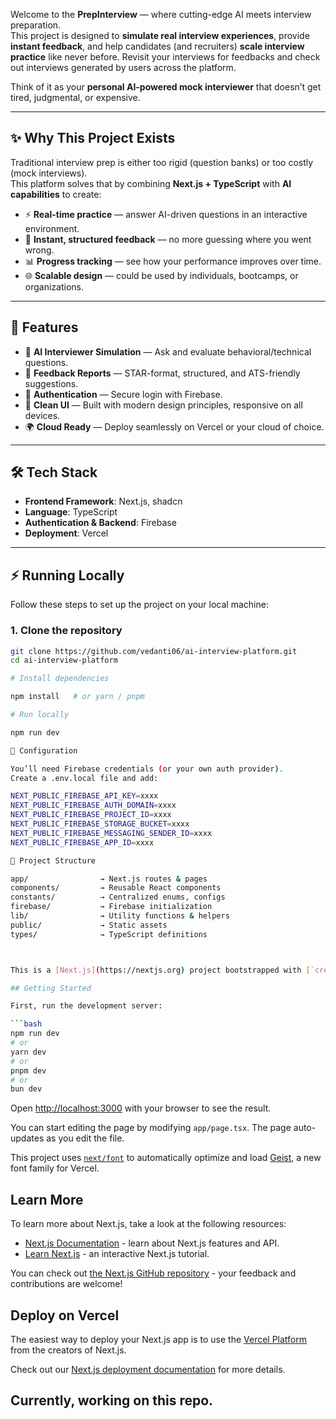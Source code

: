
Welcome to the **PrepInterview** — where cutting-edge AI meets interview preparation.  
This project is designed to **simulate real interview experiences**, provide **instant feedback**, and help candidates (and recruiters) **scale interview practice** like never before. Revisit your interviews for feedbacks and check out interviews generated by users across the platform.

Think of it as your **personal AI-powered mock interviewer** that doesn’t get tired, judgmental, or expensive.  

---

## ✨ Why This Project Exists  

Traditional interview prep is either too rigid (question banks) or too costly (mock interviews).  
This platform solves that by combining **Next.js + TypeScript** with **AI capabilities** to create:  

- ⚡ **Real-time practice** — answer AI-driven questions in an interactive environment.  
- 📝 **Instant, structured feedback** — no more guessing where you went wrong.  
- 📊 **Progress tracking** — see how your performance improves over time.  
- 🌐 **Scalable design** — could be used by individuals, bootcamps, or organizations.  

---

## 🚀 Features  

- 🎤 **AI Interviewer Simulation** — Ask and evaluate behavioral/technical questions.  
- 📑 **Feedback Reports** — STAR-format, structured, and ATS-friendly suggestions.  
- 🔐 **Authentication** — Secure login with Firebase.  
- 🎨 **Clean UI** — Built with modern design principles, responsive on all devices.  
- 🌍 **Cloud Ready** — Deploy seamlessly on Vercel or your cloud of choice.  

---

## 🛠️ Tech Stack  

- **Frontend Framework**: Next.js, shadcn
- **Language**: TypeScript  
- **Authentication & Backend**: Firebase  
- **Deployment**: Vercel 

---

## ⚡ Running Locally  

Follow these steps to set up the project on your local machine:  

### 1. Clone the repository

```bash
git clone https://github.com/vedanti06/ai-interview-platform.git
cd ai-interview-platform

# Install dependencies

npm install   # or yarn / pnpm

# Run locally

npm run dev

🔑 Configuration

You’ll need Firebase credentials (or your own auth provider).
Create a .env.local file and add:

NEXT_PUBLIC_FIREBASE_API_KEY=xxxx
NEXT_PUBLIC_FIREBASE_AUTH_DOMAIN=xxxx
NEXT_PUBLIC_FIREBASE_PROJECT_ID=xxxx
NEXT_PUBLIC_FIREBASE_STORAGE_BUCKET=xxxx
NEXT_PUBLIC_FIREBASE_MESSAGING_SENDER_ID=xxxx
NEXT_PUBLIC_FIREBASE_APP_ID=xxxx

📂 Project Structure

app/                → Next.js routes & pages
components/         → Reusable React components
constants/          → Centralized enums, configs
firebase/           → Firebase initialization
lib/                → Utility functions & helpers
public/             → Static assets
types/              → TypeScript definitions



This is a [Next.js](https://nextjs.org) project bootstrapped with [`create-next-app`](https://nextjs.org/docs/app/api-reference/cli/create-next-app).

## Getting Started

First, run the development server:

```bash
npm run dev
# or
yarn dev
# or
pnpm dev
# or
bun dev
```

Open [http://localhost:3000](http://localhost:3000) with your browser to see the result.

You can start editing the page by modifying `app/page.tsx`. The page auto-updates as you edit the file.

This project uses [`next/font`](https://nextjs.org/docs/app/building-your-application/optimizing/fonts) to automatically optimize and load [Geist](https://vercel.com/font), a new font family for Vercel.

## Learn More

To learn more about Next.js, take a look at the following resources:

- [Next.js Documentation](https://nextjs.org/docs) - learn about Next.js features and API.
- [Learn Next.js](https://nextjs.org/learn) - an interactive Next.js tutorial.

You can check out [the Next.js GitHub repository](https://github.com/vercel/next.js) - your feedback and contributions are welcome!

## Deploy on Vercel

The easiest way to deploy your Next.js app is to use the [Vercel Platform](https://vercel.com/new?utm_medium=default-template&filter=next.js&utm_source=create-next-app&utm_campaign=create-next-app-readme) from the creators of Next.js.

Check out our [Next.js deployment documentation](https://nextjs.org/docs/app/building-your-application/deploying) for more details.


## Currently, working on this repo.
